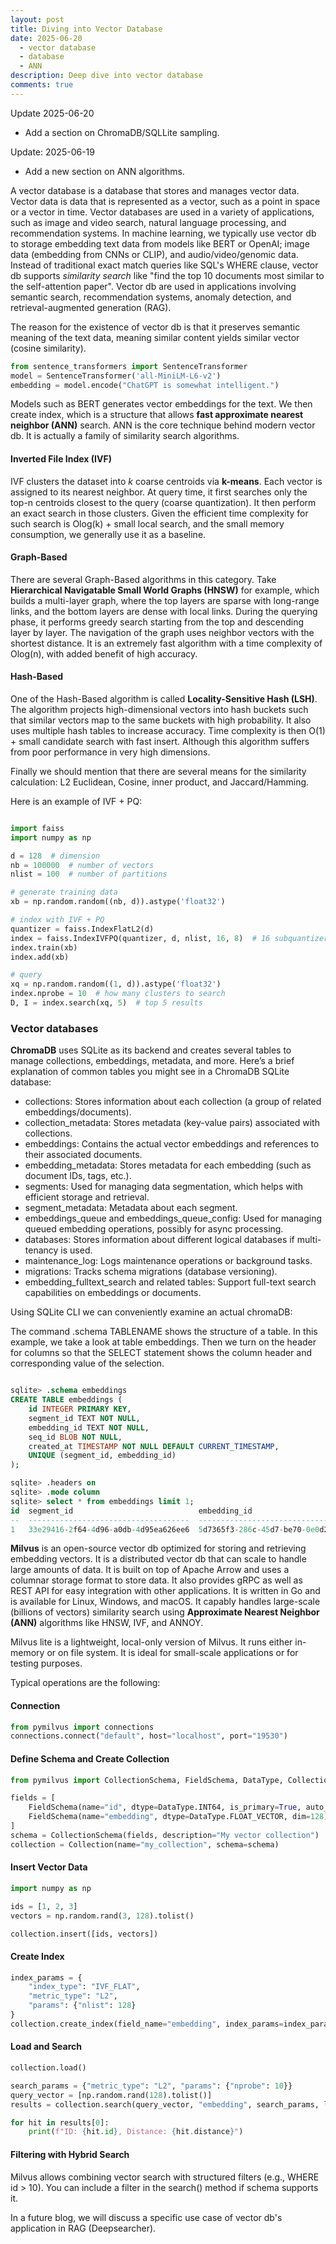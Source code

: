 ```yaml
---
layout: post
title: Diving into Vector Database
date: 2025-06-20
  - vector database
  - database
  - ANN
description: Deep dive into vector database
comments: true
---
```


Update 2025-06-20

- Add a section on ChromaDB/SQLLite sampling.

Update: 2025-06-19

- Add a new section on ANN algorithms.

A vector database is a database that stores and manages vector data. Vector data is data that is represented as a vector, such as a point in space or a vector in time. Vector databases are used in a variety of applications, such as image and video search, natural language processing, and recommendation systems. In machine learning, we typically use vector db to storage embedding text data from models like BERT or OpenAI; image data (embedding from CNNs or CLIP), and audio/video/genomic data. Instead of traditional exact match queries like SQL's WHERE clause, vector db supports _similarity search_ like "find the top 10 documents most similar to the self-attention paper". Vector db are used in applications involving semantic search, recommendation systems, anomaly detection, and retrieval-augmented generation (RAG).

The reason for the existence of vector db is that it preserves semantic meaning
of the text data, meaning similar content yields similar vector (cosine
similarity).

```python
from sentence_transformers import SentenceTransformer
model = SentenceTransformer('all-MiniLM-L6-v2')
embedding = model.encode("ChatGPT is somewhat intelligent.")
```

Models such as BERT generates vector embeddings for the text. We then create
index, which is a structure that allows **fast approximate nearest neighbor (ANN)**
search. ANN is the core technique behind modern vector db. It is actually a
family of similarity search algorithms.

#### Inverted File Index (IVF)

IVF clusters the dataset into _k_ coarse centroids via **k-means**. Each vector
is assigned to its nearest neighbor. At query time, it first searches only the top-n
centroids closest to the query (coarse quantization). It then perform an exact
search in those clusters. Given the efficient time complexity for such search is
Olog(k) + small local search, and the small memory consumption, we generally
use it as a baseline.

#### Graph-Based

There are several Graph-Based algorithms in this category. Take **Hierarchical
Navigatable Small World Graphs (HNSW)** for example, which builds a multi-layer
graph, where the top layers are sparse with long-range links, and the bottom
layers are dense with local links. During the querying phase, it performs
greedy search starting from the top and descending layer by layer. The
navigation of the graph uses neighbor vectors with the shortest distance. It is
an extremely fast algorithm with a time complexity of Olog(n), with added
benefit of high accuracy.

#### Hash-Based

One of the Hash-Based algorithm is called **Locality-Sensitive Hash (LSH)**.
The algorithm projects high-dimensional vectors into hash buckets such that
similar vectors map to the same buckets with high probability. It also uses
multiple hash tables to increase accuracy. Time complexity is then O(1) + small
candidate search with fast insert. Although this algorithm suffers from poor
performance in very high dimensions.

Finally we should mention that there are several means for the similarity
calculation: L2 Euclidean, Cosine, inner product, and Jaccard/Hamming.

Here is an example of IVF + PQ:

```python

import faiss
import numpy as np

d = 128  # dimension
nb = 100000  # number of vectors
nlist = 100  # number of partitions

# generate training data
xb = np.random.random((nb, d)).astype('float32')

# index with IVF + PQ
quantizer = faiss.IndexFlatL2(d)
index = faiss.IndexIVFPQ(quantizer, d, nlist, 16, 8)  # 16 subquantizers, 8 bits each
index.train(xb)
index.add(xb)

# query
xq = np.random.random((1, d)).astype('float32')
index.nprobe = 10  # how many clusters to search
D, I = index.search(xq, 5)  # top 5 results
```

### Vector databases

**ChromaDB** uses SQLite as its backend and creates several tables to manage collections, embeddings, metadata, and more. Here’s a brief explanation of common tables you might see in a ChromaDB SQLite database:

- collections: Stores information about each collection (a group of related embeddings/documents).
- collection_metadata: Stores metadata (key-value pairs) associated with collections.
- embeddings: Contains the actual vector embeddings and references to their associated documents.
- embedding_metadata: Stores metadata for each embedding (such as document IDs, tags, etc.).
- segments: Used for managing data segmentation, which helps with efficient storage and retrieval.
- segment_metadata: Metadata about each segment.
- embeddings_queue and embeddings_queue_config: Used for managing queued embedding operations, possibly for async processing.
- databases: Stores information about different logical databases if multi-tenancy is used.
- maintenance_log: Logs maintenance operations or background tasks.
- migrations: Tracks schema migrations (database versioning).
- embedding_fulltext_search and related tables: Support full-text search capabilities on embeddings or documents.

Using SQLite CLI we can conveniently examine an actual chromaDB:

The command .schema TABLENAME shows the structure of a table. In this example,
we take a look at table embeddings. Then we turn on the header for columns so
that the SELECT statement shows the column header and corresponding value of the
selection.

```sql

sqlite> .schema embeddings
CREATE TABLE embeddings (
    id INTEGER PRIMARY KEY,
    segment_id TEXT NOT NULL,
    embedding_id TEXT NOT NULL,
    seq_id BLOB NOT NULL,
    created_at TIMESTAMP NOT NULL DEFAULT CURRENT_TIMESTAMP,
    UNIQUE (segment_id, embedding_id)
);

sqlite> .headers on
sqlite> .mode column
sqlite> select * from embeddings limit 1;
id  segment_id                            embedding_id                          seq_id  created_at
--  ------------------------------------  ------------------------------------  ------  -------------------
1   33e29416-2f64-4d96-a0db-4d95ea626ee6  5d7365f3-286c-45d7-be70-0e0d24df12b3  1       2025-06-13 12:49:01
```

**Milvus** is an open-source vector db optimized for storing and retrieving embedding vectors. It is a distributed vector db that can scale to handle large amounts of data. It is built on top of Apache Arrow and uses a columnar storage format to store data. It also provides gRPC as well as REST API for easy integration with other applications. It is written in Go and is available for Linux, Windows, and macOS. It capably handles large-scale (billions of vectors) similarity search using **Approximate Nearest Neighbor (ANN)** algorithms like HNSW, IVF, and ANNOY.

Milvus lite is a lightweight, local-only version of Milvus. It runs either in-memory or on file system. It is ideal for small-scale applications or for testing purposes.

Typical operations are the following:

#### Connection

```python
from pymilvus import connections
connections.connect("default", host="localhost", port="19530")
```

#### Define Schema and Create Collection

```python
from pymilvus import CollectionSchema, FieldSchema, DataType, Collection

fields = [
    FieldSchema(name="id", dtype=DataType.INT64, is_primary=True, auto_id=False),
    FieldSchema(name="embedding", dtype=DataType.FLOAT_VECTOR, dim=128)
]
schema = CollectionSchema(fields, description="My vector collection")
collection = Collection(name="my_collection", schema=schema)
```

#### Insert Vector Data

```python
import numpy as np

ids = [1, 2, 3]
vectors = np.random.rand(3, 128).tolist()

collection.insert([ids, vectors])
```

#### Create Index

```python
index_params = {
    "index_type": "IVF_FLAT",
    "metric_type": "L2",
    "params": {"nlist": 128}
}
collection.create_index(field_name="embedding", index_params=index_params)
```

#### Load and Search

```python
collection.load()

search_params = {"metric_type": "L2", "params": {"nprobe": 10}}
query_vector = [np.random.rand(128).tolist()]
results = collection.search(query_vector, "embedding", search_params, limit=2)

for hit in results[0]:
    print(f"ID: {hit.id}, Distance: {hit.distance}")
```

#### Filtering with Hybrid Search

Milvus allows combining vector search with structured filters (e.g., WHERE id > 10). You can include a filter in the search() method if schema supports it.

In a future blog, we will discuss a specific use case of vector db's application in RAG (Deepsearcher).
